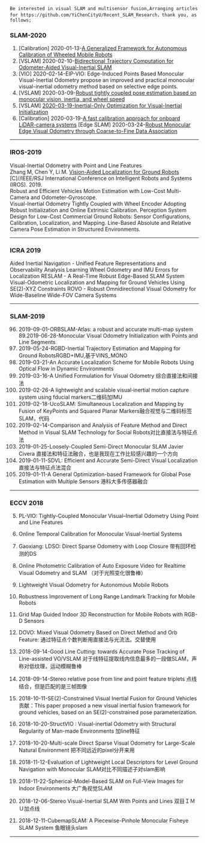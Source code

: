     Be interested in visual SLAM and multisensor fusion,Arranging articles for https://github.com/YiChenCityU/Recent_SLAM_Research，thank you, as  follows;
### SLAM-2020
1. [Calibration] 2020-01-13-[A Generalized Framework for Autonomous Calibration of Wheeled Mobile Robots](https://arxiv.org/pdf/2001.01555.pdf)
2. [VSLAM] 2020-02-10-[Bidirectional Trajectory Computation for Odometer-Aided Visual-Inertial SLAM](https://arxiv.org/pdf/2002.00195.pdf)
3. [VIO] 2020-02-14-EIP-VIO: Edge-Induced Points Based Monocular Visual-Inertial Odometry propose an improved and practical monocular visual-inertial odometry method based on selective edge points.
52. [VSLAM] 2020-03-09-[Robust tightly coupled pose estimation based on monocular vision, inertia, and wheel speed](https://arxiv.org/ftp/arxiv/papers/2003/2003.01496.pdf)
64. [VSLAM] [2020-03-19-Inertial-Only Optimization for Visual-Inertial Initialization](https://arxiv.org/pdf/2003.05766.pdf)
67. [Calibration] 2020-03-19-[A fast calibration approach for onboard LiDAR-camera systems](https://journals.sagepub.com/doi/pdf/10.1177/1729881420909606)
[Edge SLAM] 2020-03-24-[Robust Monocular Edge Visual Odometry through Coarse-to-Fine Data Association](https://www.researchgate.net/publication/336056167_Robust_Monocular_Edge_Visual_Odometry_through_Coarse-to-Fine_Data_Association)
--------------------------------------------------------------------------------------------------------------------------------------
###  IROS-2019
Visual-Inertial Odometry with Point and Line Features  
Zhang M, Chen Y, Li M. [Vision-Aided Localization for Ground Robots](https://hitcm.github.io/data/papers/IROS2019_ground.pdf)
[C]//IEEE/RSJ International Conference on Intelligent Robots and Systems (IROS). 2019.  
Robust and Efficient Vehicles Motion Estimation with Low-Cost Multi-Camera and Odometer-Gyroscope.  
Visual-Inertial Odometry Tightly Coupled with Wheel Encoder Adopting Robust Initialization and Online Extrinsic Calibration.
Perception System Design for Low-Cost Commercial Ground Robots: Sensor Configurations, Calibration, Localization, and Mapping.
Line-Based Absolute and Relative Camera Pose Estimation in Structured Environments.

--------------------------------------------------------------------------------------------------------------------------------------
###  ICRA 2019
Aided Inertial Navigation - Unified Feature Representations and Observability Analysis
Learning Wheel Odometry and IMU Errors for Localization
RESLAM - A Real-Time Robust Edge-Based SLAM System
Visual-Odometric Localization and Mapping for Ground Vehicles Using SE(2)-XYZ Constraints
ROVO - Robust Omnidirectional Visual Odometry for Wide-Baseline Wide-FOV Camera Systems

--------------------------------------------------------------------------------------------------------------------------------------
###  SLAM-2019
96. 2019-09-01-ORBSLAM-Atlas: a robust and accurate multi-map system
89.2019-06-28-Monocular Visual Odometry Initialization with Points and Line Segments
70. 2019-05-24-RGBD-Inertial Trajectory Estimation and Mapping for Ground RobotsRGBD+IMU,基于VINS_MONO
34. 2019-03-21-An Accurate Localization Scheme for Mobile Robots Using Optical Flow in Dynamic Environments
32. 2019-03-16-A Unified Formulation for Visual Odometry 综合直接法和间接法
18. 2019-02-26-A lightweight and scalable visual‑inertial motion capture system using fducial markers二维码加IMU
16. 2019-02-18-UcoSLAM: Simultaneous Localization and Mapping by Fusion of KeyPoints and Squared Planar Markers融合视觉与二维码标签SLAM，代码
13. 2019-02-14-Comparison and Analysis of Feature Method and Direct Method in Visual SLAM Technology for Social Robots对比直接法与特征点法
6. 2019-01-25-Loosely-Coupled Semi-Direct Monocular SLAM Javier Civera 直接法和特征法融合，也是我现在工作比较感兴趣的一个方向
4. 2019-01-11-SDVL: Efficient and Accurate Semi-Direct Visual Localization 直接法与特征点法混合
2. 2019-01-11-A General Optimization-based Framework for Global Pose Estimation with Multiple Sensors 港科大多传感器融合
--------------------------------------------------------------------------------------------------------------------------------------
### ECCV 2018 
5. PL-VIO: Tightly-Coupled Monocular Visual–Inertial Odometry Using Point and Line Features
6. Online Temporal Calibration for Monocular Visual-Inertial Systems
4. Gaoxiang: LDSO: Direct Sparse Odometry with Loop Closure 带有回环检测的DS
8. Online Photometric Calibration of Auto Exposure Video for Realtime Visual Odometry and SLAM （对于光照变化很鲁棒）
23. Lightweight Visual Odometry for Autonomous Mobile Robots
24. Robustness Improvement of Long Range Landmark Tracking for Mobile Robots
25. Grid Map Guided Indoor 3D Reconstruction for Mobile Robots with RGB-D Sensors
30. DOVO: Mixed Visual Odometry Based on Direct Method and Orb Feature: 通过特征点个数判断用直接法与光流法。交替使用
33. 2018-09-14-Good Line Cutting: towards Accurate Pose Tracking of Line-assisted VO/VSLAM 对于线特征提取线内信息最多的一段做SLAM，声称对低纹理，运动模糊鲁棒
43. 2018-09-14-Stereo relative pose from line and point feature triplets 点线结合，但是匹配的是三帧图像


74. 2018-10-11-SE(2)-Constrained Visual Inertial Fusion for Ground Vehicles 贡献：This paper proposed a new visual inertial fusion framework for ground vehicles, based on an SE(2)-constrained pose parameterization.
79. 2018-10-20-StructVIO : Visual-inertial Odometry with Structural Regularity of Man-made Environments 加line特征
81. 2018-10-20-Multi-scale Direct Sparse Visual Odometry for Large-Scale Natural Environment 把不同远近的pixel分开来用
93. 2018-11-12-Evaluation of Lightweight Local Descriptors for Level Ground Navigation with Monocular SLAM对比不同描述子对slam影响
99. 2018-11-22-Spherical-Model-Based SLAM on Full-View Images for Indoor Environments 大广角视觉SLAM
104. 2018-12-06-Stereo Visual-Inertial SLAM With Points and Lines 双目ＩＭＵ加点线
108. 2018-12-11-CubemapSLAM: A Piecewise-Pinhole Monocular Fisheye SLAM System 鱼眼镜头slam

--------------------------------------------------------------------------------------------------------------------------------------
